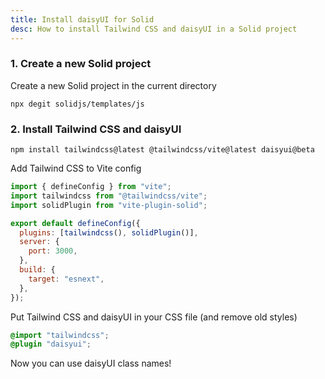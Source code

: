 ```yaml
---
title: Install daisyUI for Solid
desc: How to install Tailwind CSS and daisyUI in a Solid project
---
```


### 1. Create a new Solid project

Create a new Solid project in the current directory

```sh:Terminal
npx degit solidjs/templates/js
```

### 2. Install Tailwind CSS and daisyUI

```sh:Terminal
npm install tailwindcss@latest @tailwindcss/vite@latest daisyui@beta
```

Add Tailwind CSS to Vite config

```js:vite.config.js
import { defineConfig } from "vite";
import tailwindcss from "@tailwindcss/vite";
import solidPlugin from "vite-plugin-solid";

export default defineConfig({
  plugins: [tailwindcss(), solidPlugin()],
  server: {
    port: 3000,
  },
  build: {
    target: "esnext",
  },
});
```

Put Tailwind CSS and daisyUI in your CSS file (and remove old styles)
  
```postcss:src/index.css
@import "tailwindcss";
@plugin "daisyui";
```

Now you can use daisyUI class names!
